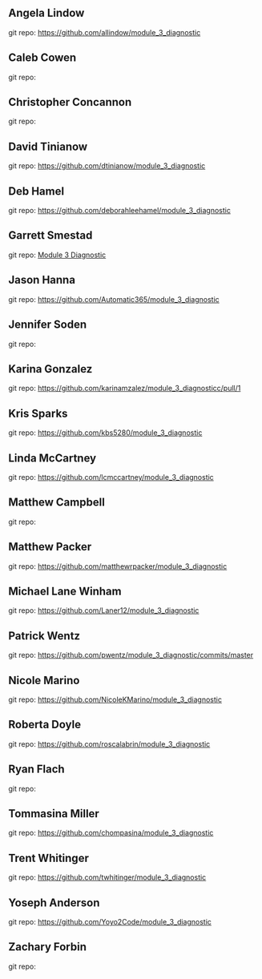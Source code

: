 ## Angela Lindow
git repo: https://github.com/allindow/module_3_diagnostic

## Caleb Cowen
git repo:

## Christopher Concannon
git repo:

## David Tinianow
git repo: https://github.com/dtinianow/module_3_diagnostic

## Deb Hamel
git repo: https://github.com/deborahleehamel/module_3_diagnostic

## Garrett Smestad
git repo: [Module 3 Diagnostic](https://github.com/GSmes/module_3_diagnostic)

## Jason Hanna
git repo: https://github.com/Automatic365/module_3_diagnostic

## Jennifer Soden
git repo:

## Karina Gonzalez
git repo: https://github.com/karinamzalez/module_3_diagnosticc/pull/1

## Kris Sparks
git repo: https://github.com/kbs5280/module_3_diagnostic

## Linda McCartney
git repo: https://github.com/lcmccartney/module_3_diagnostic

## Matthew Campbell
git repo:

## Matthew Packer
git repo: https://github.com/matthewrpacker/module_3_diagnostic

## Michael Lane Winham
git repo: https://github.com/Laner12/module_3_diagnostic

## Patrick Wentz
git repo: https://github.com/pwentz/module_3_diagnostic/commits/master

## Nicole Marino
git repo: https://github.com/NicoleKMarino/module_3_diagnostic

## Roberta Doyle
git repo: https://github.com/roscalabrin/module_3_diagnostic

## Ryan Flach
git repo:

## Tommasina Miller
git repo: https://github.com/chompasina/module_3_diagnostic

## Trent Whitinger
git repo:  https://github.com/twhitinger/module_3_diagnostic

## Yoseph Anderson
git repo: https://github.com/Yoyo2Code/module_3_diagnostic

## Zachary Forbin
git repo:

